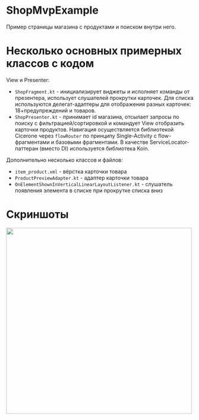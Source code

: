 # ShopMvpExample
Пример страницы магазина с продуктами и поиском внутри него.

# Несколько основных примерных классов с кодом
View и Presenter:
 - `ShopFragment.kt` - инициализирует виджеты и исполняет команды от презентера, использует слушателей прокрутки карточек. Для списка используются делегат-адаптеры для отображения разных карточек: 18+предупреждений и товаров.
 - `ShopPresenter.kt` - принимает id магазина, отсылает запросы по поиску с фильтрацией/сортировкой и командует View отобразить карточки продуктов. Навигация осуществляется библиотекой Cicerone через `flowRouter` по принципу Single-Activity с flow-фрагментами и базовыми фрагментами. В качестве ServiceLocator-паттеран (вместо DI) используется библиотека Koin.

Дополнительно несколько классов и файлов:
 - `item_product.xml` - вёрстка карточки товара
 - `ProductPreviewAdapter.kt` - адаптер карточки товара
 - `OnElementShownInVerticalLinearLayoutListener.kt` - слушатель появления элемента в списке при прокрутке списка вниз
 
# Скриншоты
<img src="https://github.com/ZakShaker/ShopMvpExample/blob/master/screenshot.gif" height="500" />
